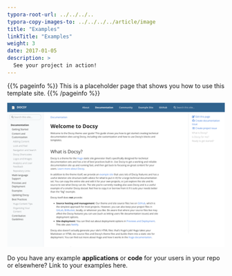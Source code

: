 ```yaml
---
typora-root-url: ../../../..
typora-copy-images-to: ../../../../article/image
title: "Examples"
linkTitle: "Examples"
weight: 3
date: 2017-01-05
description: >
  See your project in action!
---
```


{{% pageinfo %}}
This is a placeholder page that shows you how to use this template site.
{{% /pageinfo %}}



![screenshot](/article/image/screenshot.png)

Do you have any example **applications** or **code** for your users in your repo or elsewhere? Link to your examples here.

